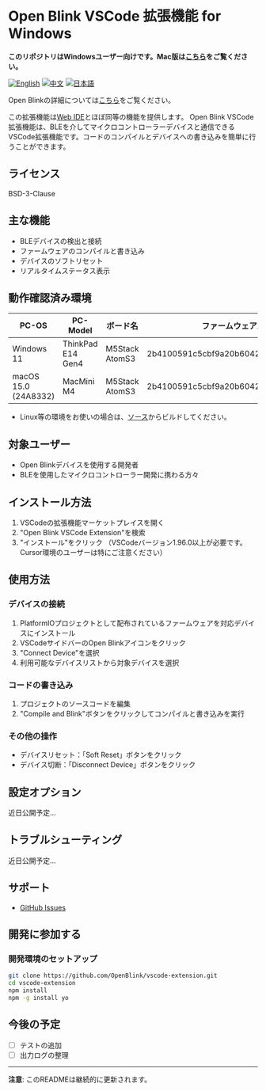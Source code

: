 # Open Blink VSCode 拡張機能 for Windows

**このリポジトリはWindowsユーザー向けです。Mac版は[こちら](https://marketplace.visualstudio.com/items?itemName=OpenBlink.open-blink-vscode-extension)をご覧ください。**

[![English](https://img.shields.io/badge/language-English-blue.svg)](README.md)
[![中文](https://img.shields.io/badge/language-中文-red.svg)](README.zh-CN.md)
[![日本語](https://img.shields.io/badge/language-日本語-green.svg)](README.ja.md)

Open Blinkの詳細については[こちら](https://github.com/OpenBlink/openblink)をご覧ください。

この拡張機能は[Web IDE](https://openblink.org/)とほぼ同等の機能を提供します。
Open Blink VSCode拡張機能は、BLEを介してマイクロコントローラーデバイスと通信できるVSCode拡張機能です。コードのコンパイルとデバイスへの書き込みを簡単に行うことができます。

## ライセンス

BSD-3-Clause

## 主な機能

- BLEデバイスの検出と接続
- ファームウェアのコンパイルと書き込み
- デバイスのソフトリセット
- リアルタイムステータス表示

## 動作確認済み環境

| PC-OS | PC-Model | ボード名 | ファームウェアハッシュ |
|-------|---------|--------|--------|
| Windows 11 | ThinkPad E14 Gen4 | M5Stack AtomS3 | 2b4100591c5cbf9a20b6042136f3b1259e26a5d7 |
| macOS 15.0 (24A8332) | MacMini M4 | M5Stack AtomS3 | 2b4100591c5cbf9a20b6042136f3b1259e26a5d7 |
- Linux等の環境をお使いの場合は、[ソース](https://github.com/OpenBlink/openblink-vscode-extension)からビルドしてください。

## 対象ユーザー

- Open Blinkデバイスを使用する開発者
- BLEを使用したマイクロコントローラー開発に携わる方々

## インストール方法

1. VSCodeの拡張機能マーケットプレイスを開く
2. "Open Blink VSCode Extension"を検索
3. "インストール"をクリック
（VSCodeバージョン1.96.0以上が必要です。Cursor環境のユーザーは特にご注意ください）

## 使用方法

### デバイスの接続

1. PlatformIOプロジェクトとして配布されているファームウェアを対応デバイスにインストール
2. VSCodeサイドバーのOpen Blinkアイコンをクリック
3. "Connect Device"を選択
4. 利用可能なデバイスリストから対象デバイスを選択

### コードの書き込み

1. プロジェクトのソースコードを編集
2. "Compile and Blink"ボタンをクリックしてコンパイルと書き込みを実行

### その他の操作

- デバイスリセット：「Soft Reset」ボタンをクリック
- デバイス切断：「Disconnect Device」ボタンをクリック

## 設定オプション

近日公開予定...

## トラブルシューティング

近日公開予定...

## サポート

- [GitHub Issues](https://github.com/OpenBlink/vscode-extension/issues)

## 開発に参加する
### 開発環境のセットアップ

```bash
git clone https://github.com/OpenBlink/vscode-extension.git
cd vscode-extension
npm install
npm -g install yo
```

## 今後の予定
- [ ] テストの追加
- [ ] 出力ログの整理

---

**注意**: このREADMEは継続的に更新されます。 